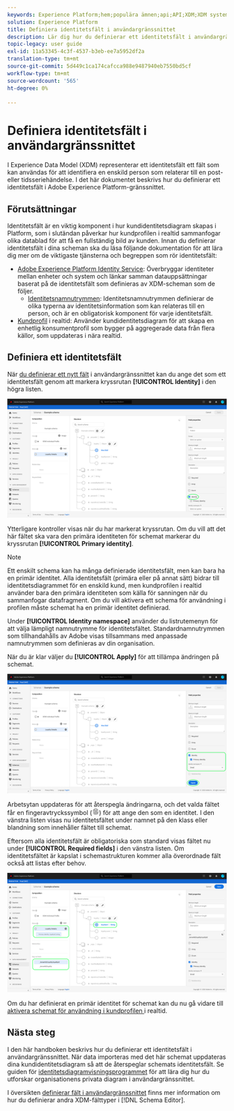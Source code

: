```yaml
---
keywords: Experience Platform;hem;populära ämnen;api;API;XDM;XDM system;experience data model;data model;ui;workspace;identity;field;
solution: Experience Platform
title: Definiera identitetsfält i användargränssnittet
description: Lär dig hur du definierar ett identitetsfält i användargränssnittet i Experience Platform.
topic-legacy: user guide
exl-id: 11a53345-4c3f-4537-b3eb-ee7a5952df2a
translation-type: tm+mt
source-git-commit: 5d449c1ca174cafcca988e9487940eb7550bd5cf
workflow-type: tm+mt
source-wordcount: '565'
ht-degree: 0%

---
```


# Definiera identitetsfält i användargränssnittet

I Experience Data Model (XDM) representerar ett identitetsfält ett fält som kan användas för att identifiera en enskild person som relaterar till en post- eller tidsseriehändelse. I det här dokumentet beskrivs hur du definierar ett identitetsfält i Adobe Experience Platform-gränssnittet.

## Förutsättningar

Identitetsfält är en viktig komponent i hur kundidentitetsdiagram skapas i Platform, som i slutändan påverkar hur kundprofilen i realtid sammanfogar olika datablad för att få en fullständig bild av kunden. Innan du definierar identitetsfält i dina scheman ska du läsa följande dokumentation för att lära dig mer om de viktigaste tjänsterna och begreppen som rör identitetsfält:

* [Adobe Experience Platform Identity Service](../../../identity-service/home.md): Överbryggar identiteter mellan enheter och system och länkar samman datauppsättningar baserat på de identitetsfält som definieras av XDM-scheman som de följer.
   * [Identitetsnamnutrymmen](../../../identity-service/namespaces.md): Identitetsnamnutrymmen definierar de olika typerna av identitetsinformation som kan relateras till en person, och är en obligatorisk komponent för varje identitetsfält.
* [Kundprofil](../../../profile/home.md) i realtid: Använder kundidentitetsdiagram för att skapa en enhetlig konsumentprofil som bygger på aggregerade data från flera källor, som uppdateras i nära realtid.

## Definiera ett identitetsfält

När [du definierar ett nytt fält](./overview.md#define) i användargränssnittet kan du ange det som ett identitetsfält genom att markera kryssrutan **[!UICONTROL Identity]** i den högra listen.

![](../../images/ui/fields/special/identity.png)

Ytterligare kontroller visas när du har markerat kryssrutan. Om du vill att det här fältet ska vara den primära identiteten för schemat markerar du kryssrutan **[!UICONTROL Primary identity]**.

>[!NOTE]
>
>Ett enskilt schema kan ha många definierade identitetsfält, men kan bara ha en primär identitet. Alla identitetsfält (primära eller på annat sätt) bidrar till identitetsdiagrammet för en enskild kund, men kundprofilen i realtid använder bara den primära identiteten som källa för sanningen när du sammanfogar datafragment. Om du vill aktivera ett schema för användning i profilen måste schemat ha en primär identitet definierad.

Under **[!UICONTROL Identity namespace]** använder du listrutemenyn för att välja lämpligt namnutrymme för identitetsfältet. Standardnamnutrymmen som tillhandahålls av Adobe visas tillsammans med anpassade namnutrymmen som definieras av din organisation.

När du är klar väljer du **[!UICONTROL Apply]** för att tillämpa ändringen på schemat.

![](../../images/ui/fields/special/identity-config.png)

Arbetsytan uppdateras för att återspegla ändringarna, och det valda fältet får en fingeravtryckssymbol (![](../../images/ui/fields/special/identity-symbol.png)) för att ange den som en identitet. I den vänstra listen visas nu identitetsfältet under namnet på den klass eller blandning som innehåller fältet till schemat.

Eftersom alla identitetsfält är obligatoriska som standard visas fältet nu under **[!UICONTROL Required fields]** i den vänstra listen. Om identitetsfältet är kapslat i schemastrukturen kommer alla överordnade fält också att listas efter behov.

![](../../images/ui/fields/special/identity-applied.png)

Om du har definierat en primär identitet för schemat kan du nu gå vidare till [aktivera schemat för användning i kundprofilen ](../resources/schemas.md#profile) i realtid.

## Nästa steg

I den här handboken beskrivs hur du definierar ett identitetsfält i användargränssnittet. När data importeras med det här schemat uppdateras dina kundidentitetsdiagram så att de återspeglar schemats identitetsfält. Se guiden för [identitetsdiagramvisningsprogrammet](../../../identity-service/ui/identity-graph-viewer.md) för att lära dig hur du utforskar organisationens privata diagram i användargränssnittet.

I översikten [definierar fält i användargränssnittet](./overview.md#special) finns mer information om hur du definierar andra XDM-fälttyper i [!DNL Schema Editor].
